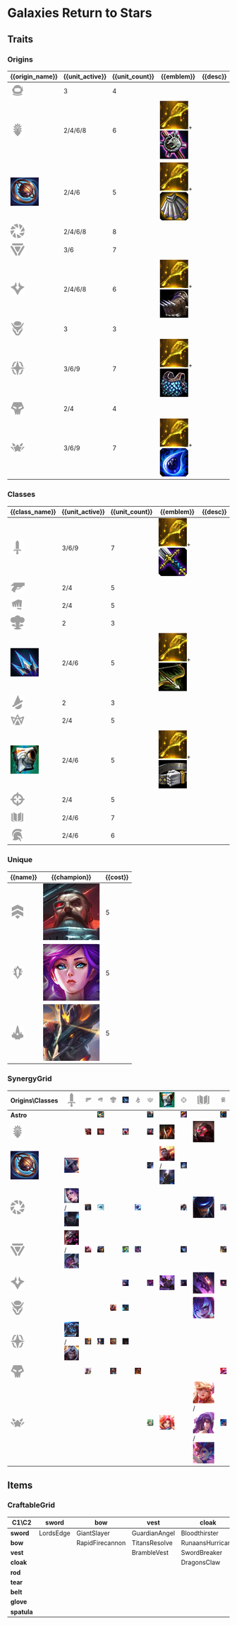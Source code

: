 # Galaxies Return to Stars

## Traits
### Origins
| {{origin_name}}                                            | {{unit_active}} | {{unit_count}} | {{emblem}}                                                                                                            | {{desc}} |
| -                                                          | -               | -              | -                                                                                                                     | -        |
| ![Astro](../tfttraits/icon/set3.5/Astro.png)               | 3               | 4              |                                                                                                                       |          |
| ![Battlecast](../tfttraits/icon/set3.5/Battlecast.png)     | 2/4/6/8         | 6              | ![Spatula](../tftitems/icon/set3.5/Spatula.png)+![NeedlesslyLargeRod](../tftitems/icon/set3.5/NeedlesslyLargeRod.png) |          |
| ![Celestial](../tfttraits/icon/set3.5/Celestial.png)       | 2/4/6           | 5              | ![Spatula](../tftitems/icon/set3.5/Spatula.png)+![NegatronCloak](../tftitems/icon/set3.5/NegatronCloak.png)           |          |
| ![Chrono](../tfttraits/icon/set3.5/Chrono.png)             | 2/4/6/8         | 8              |                                                                                                                       |          |
| ![Cybernetic](../tfttraits/icon/set3.5/Cybernetic.png)     | 3/6             | 7              |                                                                                                                       |          |
| ![DarkStar](../tfttraits/icon/set3.5/DarkStar.png)         | 2/4/6/8         | 6              | ![Spatula](../tftitems/icon/set3.5/Spatula.png)+![SparringGloves](../tftitems/icon/set3.5/SparringGloves.png)         |          |
| ![MechPilot](../tfttraits/icon/set3.5/MechPilot.png)       | 3               | 3              |                                                                                                                       |          |
| ![Rebel](../tfttraits/icon/set3.5/Rebel.png)               | 3/6/9           | 7              | ![Spatula](../tftitems/icon/set3.5/Spatula.png)+![ChainVest](../tftitems/icon/set3.5/ChainVest.png)                   |          |
| ![SpacePirate](../tfttraits/icon/set3.5/SpacePirate.png)   | 2/4             | 4              |                                                                                                                       |          |
| ![StarGuardian](../tfttraits/icon/set3.5/StarGuardian.png) | 3/6/9           | 7              | ![Spatula](../tftitems/icon/set3.5/Spatula.png)+![Tearofthegoddess](../tftitems/icon/set3.5/Tearofthegoddess.png)     |          |

### Classes
| {{class_name}}                                               | {{unit_active}} | {{unit_count}} | {{emblem}}                                                                                            | {{desc}} |
| -                                                            | -               | -              | -                                                                                                     | -        |
| ![Blademaster](../tfttraits/icon/set3.5/Blademaster.png)     | 3/6/9           | 7              | ![Spatula](../tftitems/icon/set3.5/Spatula.png)+![BFSword](../tftitems/icon/set3.5/BFSword.png)       |          |
| ![Blaster](../tfttraits/icon/set3.5/Blaster.png)             | 2/4             | 5              |                                                                                                       |          |
| ![Brawler](../tfttraits/icon/set3.5/Brawler.png)             | 2/4             | 5              |                                                                                                       |          |
| ![Demolitionist](../tfttraits/icon/set3.5/Demolitionist.png) | 2               | 3              |                                                                                                       |          |
| ![Infiltrator](../tfttraits/icon/set3.5/Infiltrator.png)     | 2/4/6           | 5              | ![Spatula](../tftitems/icon/set3.5/Spatula.png)+![RecurveBow](../tftitems/icon/set3.5/RecurveBow.png) |          |
| ![ManaReaver](../tfttraits/icon/set3.5/ManaReaver.png)       | 2               | 3              |                                                                                                       |          |
| ![Mystic](../tfttraits/icon/set3.5/Mystic.png)               | 2/4             | 5              |                                                                                                       |          |
| ![Protector](../tfttraits/icon/set3.5/Protector.png)         | 2/4/6           | 5              | ![Spatula](../tftitems/icon/set3.5/Spatula.png)+![GiantsBelt](../tftitems/icon/set3.5/GiantsBelt.png) |          |
| ![Sniper](../tfttraits/icon/set3.5/Sniper.png)               | 2/4             | 5              |                                                                                                       |          |
| ![Sorcerer](../tfttraits/icon/set3.5/Sorcerer.png)           | 2/4/6           | 7              |                                                                                                       |          |
| ![Vanguard](../tfttraits/icon/set3.5/Vanguard.png)           | 2/4/6           | 6              |                                                                                                       |          |

### Unique
| {{name}}                                             | {{champion}}                                                | {{cost}} |
| -                                                    | -                                                           | -        |
| ![Mercenary](../tfttraits/icon/set3.5/Mercenary.png) | ![Gangplank](../tftchampions/icon/set3.5/Gangplank.png)     | 5        |
| ![Paragon](../tfttraits/icon/set3.5/Paragon.png)     | ![Janna](../tftchampions/icon/set3.5/Janna.png)             | 5        |
| ![Starship](../tfttraits/icon/set3.5/Starship.png)   | ![AurelionSol](../tftchampions/icon/set3.5/AurelionSol.png) | 5        |

### SynergyGrid
| ****Origins\Classes****                                        | **![Blademaster](../tfttraits/icon/set3.5/Blademaster.png)**                                          | **![Blaster](../tfttraits/icon/set3.5/Blaster.png)** | **![Brawler](../tfttraits/icon/set3.5/Brawler.png)**      | **![Demolitionist](../tfttraits/icon/set3.5/Demolitionist.png)** | **![Infiltrator](../tfttraits/icon/set3.5/Infiltrator.png)** | **![ManaReaver](../tfttraits/icon/set3.5/ManaReaver.png)** | **![Mystic](../tfttraits/icon/set3.5/Mystic.png)**        | **![Protector](../tfttraits/icon/set3.5/Protector.png)**                                            | **![Sniper](../tfttraits/icon/set3.5/Sniper.png)**  | **![Sorcerer](../tfttraits/icon/set3.5/Sorcerer.png)**                                                                                      | **![Vanguard](../tfttraits/icon/set3.5/Vanguard.png)**      |
| -                                                              | -                                                                                                     | -                                                    | -                                                         | -                                                                | -                                                            | -                                                          | -                                                         | -                                                                                                   | -                                                   | -                                                                                                                                           | -                                                           |
| **Astro**                                                      |                                                                                                       |                                                      | ![Gnar](../tftchampions/icon/set3.5/Gnar.png)             |                                                                  |                                                              |                                                            | ![Bard](../tftchampions/icon/set3.5/Bard.png)             |                                                                                                     | ![Teemo](../tftchampions/icon/set3.5/Teemo.png)     |                                                                                                                                             | ![Nautilus](../tftchampions/icon/set3.5/Nautilus.png)       |
| **![Battlecast](../tfttraits/icon/set3.5/Battlecast.png)**     |                                                                                                       | ![KogMaw](../tftchampions/icon/set3.5/KogMaw.png)    | ![Illaoi](../tftchampions/icon/set3.5/Illaoi.png)         |                                                                  | ![Nocturne](../tftchampions/icon/set3.5/Nocturne.png)        |                                                            | ![Cassiopeia](../tftchampions/icon/set3.5/Cassiopeia.png) | ![Urgot](../tftchampions/icon/set3.5/Urgot.png)                                                     |                                                     | ![Viktor](../tftchampions/icon/set3.5/Viktor.png)                                                                                           |                                                             |
| **![Celestial](../tfttraits/icon/set3.5/Celestial.png)**       | ![Xayah](../tftchampions/icon/set3.5/Xayah.png)                                                       |                                                      |                                                           |                                                                  |                                                              |                                                            | ![Lulu](../tftchampions/icon/set3.5/Lulu.png)             | ![Rakan](../tftchampions/icon/set3.5/Rakan.png)/![XinZhao](../tftchampions/icon/set3.5/XinZhao.png) | ![Ashe](../tftchampions/icon/set3.5/Ashe.png)       |                                                                                                                                             |                                                             |
| **![Chrono](../tfttraits/icon/set3.5/Chrono.png)**             | ![Riven](../tftchampions/icon/set3.5/Riven.png)/![Shen](../tftchampions/icon/set3.5/Shen.png)         | ![Ezreal](../tftchampions/icon/set3.5/Ezreal.png)    | ![Blitzcrank](../tftchampions/icon/set3.5/Blitzcrank.png) |                                                                  |                                                              | ![Thresh](../tftchampions/icon/set3.5/Thresh.png)          |                                                           |                                                                                                     | ![Caitlyn](../tftchampions/icon/set3.5/Caitlyn.png) | ![TwistedFate](../tftchampions/icon/set3.5/TwistedFate.png)                                                                                 | ![MonkeyKing](../tftchampions/icon/set3.5/MonkeyKing.png)   |
| **![Cybernetic](../tfttraits/icon/set3.5/Cybernetic.png)**     | ![Fiora](../tftchampions/icon/set3.5/Fiora.png)/![Irelia](../tftchampions/icon/set3.5/Irelia.png)     | ![Lucian](../tftchampions/icon/set3.5/Lucian.png)    | ![Vi](../tftchampions/icon/set3.5/Vi.png)                 |                                                                  | ![Ekko](../tftchampions/icon/set3.5/Ekko.png)                | ![Irelia](../tftchampions/icon/set3.5/Irelia.png)          |                                                           |                                                                                                     | ![Vayne](../tftchampions/icon/set3.5/Vayne.png)     |                                                                                                                                             | ![Leona](../tftchampions/icon/set3.5/Leona.png)             |
| **![DarkStar](../tfttraits/icon/set3.5/DarkStar.png)**         |                                                                                                       |                                                      |                                                           |                                                                  | ![Shaco](../tftchampions/icon/set3.5/Shaco.png)              |                                                            | ![Karma](../tftchampions/icon/set3.5/Karma.png)           | ![JarvanIV](../tftchampions/icon/set3.5/JarvanIV.png)                                               | ![Jhin](../tftchampions/icon/set3.5/Jhin.png)       | ![Xerath](../tftchampions/icon/set3.5/Xerath.png)                                                                                           | ![Mordekaiser](../tftchampions/icon/set3.5/Mordekaiser.png) |
| **![MechPilot](../tfttraits/icon/set3.5/MechPilot.png)**       |                                                                                                       |                                                      |                                                           | ![Rumble](../tftchampions/icon/set3.5/Rumble.png)                | ![Fizz](../tftchampions/icon/set3.5/Fizz.png)                |                                                            |                                                           |                                                                                                     |                                                     | ![Annie](../tftchampions/icon/set3.5/Annie.png)                                                                                             |                                                             |
| **![Rebel](../tfttraits/icon/set3.5/Rebel.png)**               | ![MasterYi](../tftchampions/icon/set3.5/MasterYi.png)/![Yasuo](../tftchampions/icon/set3.5/Yasuo.png) | ![Jinx](../tftchampions/icon/set3.5/Jinx.png)        | ![Malphite](../tftchampions/icon/set3.5/Malphite.png)     | ![Ziggs](../tftchampions/icon/set3.5/Ziggs.png)                  | ![Zed](../tftchampions/icon/set3.5/Zed.png)                  |                                                            |                                                           |                                                                                                     |                                                     |                                                                                                                                             |                                                             |
| **![SpacePirate](../tfttraits/icon/set3.5/SpacePirate.png)**   |                                                                                                       | ![Graves](../tftchampions/icon/set3.5/Graves.png)    |                                                           | ![Gangplank](../tftchampions/icon/set3.5/Gangplank.png)          |                                                              | ![Darius](../tftchampions/icon/set3.5/Darius.png)          |                                                           |                                                                                                     |                                                     |                                                                                                                                             | ![Jayce](../tftchampions/icon/set3.5/Jayce.png)             |
| **![StarGuardian](../tfttraits/icon/set3.5/StarGuardian.png)** |                                                                                                       |                                                      |                                                           |                                                                  |                                                              |                                                            | ![Soraka](../tftchampions/icon/set3.5/Soraka.png)         | ![Neeko](../tftchampions/icon/set3.5/Neeko.png)                                                     |                                                     | ![Ahri](../tftchampions/icon/set3.5/Ahri.png)/![Syndra](../tftchampions/icon/set3.5/Syndra.png)/![Zoe](../tftchampions/icon/set3.5/Zoe.png) | ![Poppy](../tftchampions/icon/set3.5/Poppy.png)             |

## Items
### CraftableGrid
| ****C1\C2**** | **sword** | **bow**         | **vest**      | **cloak**        | **rod**               | **tear**      | **belt**       | **glove**      | **spatula**          |
| -             | -         | -               | -             | -                | -                     | -             | -              | -              | -                    |
| **sword**     | LordsEdge | GiantSlayer     | GuardianAngel | Bloodthirster    | HextechGunblade       | SpearofShojin | ZekesHerald    | InfinityEdge   | BladeoftheRuinedKing |
| **bow**       |           | RapidFirecannon | TitansResolve | RunaansHurricane | GuinsoosRageblade     | StatikkShiv   | ZzRotPortal    | LastWhisper    | Infiltrator          |
| **vest**      |           |                 | BrambleVest   | SwordBreaker     | LocketoftheIronSolari | FrozenHeart   | RedBuff        | Shroud         | RebelMedal           |
| **cloak**     |           |                 |               | DragonsClaw      | IonicSpark            | Chalice       | Zephyr         | Quicksilver    | Celestial            |
| **rod**       |           |                 |               |                  | RabadonsDeathcap      | LudensEcho    | Morellonomicon | ArcaneGauntlet | BattlecastArmor      |
| **tear**      |           |                 |               |                  |                       | BlueSentinel  | Redemption     | HandofJustice  | Starguardian         |
| **belt**      |           |                 |               |                  |                       |               | WarmogsArmor   | Backhand       | Protector            |
| **glove**     |           |                 |               |                  |                       |               |                | ThiefsGloves   | Darkstar             |
| **spatula**   |           |                 |               |                  |                       |               |                |                | ForceofNature        |